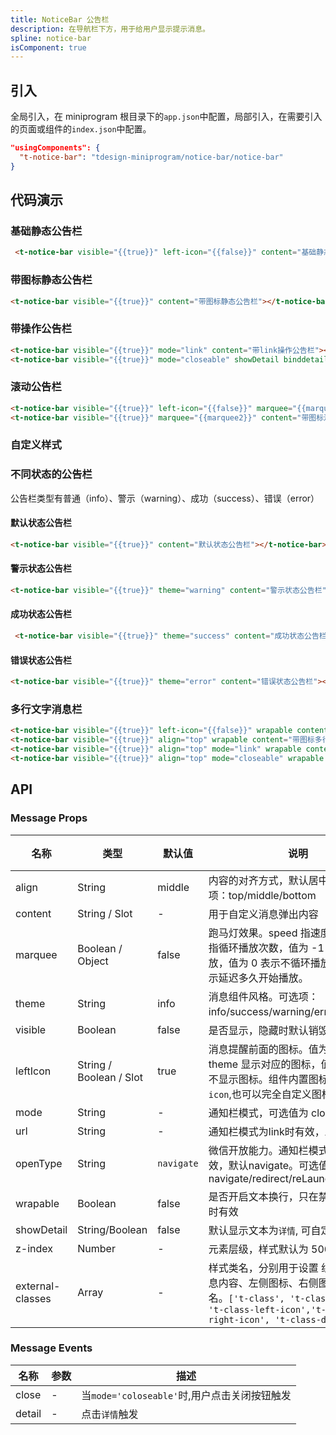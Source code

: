 ```yaml
---
title: NoticeBar 公告栏
description: 在导航栏下方，用于给用户显示提示消息。
spline: notice-bar
isComponent: true
---
```


## 引入

全局引入，在 miniprogram 根目录下的`app.json`中配置，局部引入，在需要引入的页面或组件的`index.json`中配置。

```json
"usingComponents": {
  "t-notice-bar": "tdesign-miniprogram/notice-bar/notice-bar"
}
```

## 代码演示

### 基础静态公告栏
```html
 <t-notice-bar visible="{{true}}" left-icon="{{false}}" content="基础静态公告栏"></t-notice-bar>
```

### 带图标静态公告栏
```html
<t-notice-bar visible="{{true}}" content="带图标静态公告栏"></t-notice-bar>
```

### 带操作公告栏
```html
<t-notice-bar visible="{{true}}" mode="link" content="带link操作公告栏"></t-notice-bar>
<t-notice-bar visible="{{true}}" mode="closeable" showDetail binddetail="clickDetail" content="带关闭操作公告栏"></t-notice-bar>
```

### 滚动公告栏

```html
<t-notice-bar visible="{{true}}" left-icon="{{false}}" marquee="{{marquee}}" content="不带图标滚动公告栏"></t-notice-bar>
<t-notice-bar visible="{{true}}" marquee="{{marquee2}}" content="带图标滚动公告栏"></t-notice-bar>
```

### 自定义样式
 <t-notice-bar visible="{{true}}" leftIcon="sound" content="通过外部样式`t-class`自定义公告栏样式" t-class="t-class"></t-notice-bar>

### 不同状态的公告栏
公告栏类型有普通（info）、警示（warning）、成功（success）、错误（error）

#### 默认状态公告栏
```html
<t-notice-bar visible="{{true}}" content="默认状态公告栏"></t-notice-bar>
```

#### 警示状态公告栏
```html
<t-notice-bar visible="{{true}}" theme="warning" content="警示状态公告栏"></t-notice-bar>
```

#### 成功状态公告栏
```html
 <t-notice-bar visible="{{true}}" theme="success" content="成功状态公告栏"></t-notice-bar>
```

#### 错误状态公告栏
```html
<t-notice-bar visible="{{true}}" theme="error" content="错误状态公告栏"></t-notice-bar>
```

### 多行文字消息栏
```html
<t-notice-bar visible="{{true}}" left-icon="{{false}}" wrapable content="不带图标多行文字消息栏"></t-notice-bar>
<t-notice-bar visible="{{true}}" align="top" wrapable content="带图标多行文字消息栏"></t-notice-bar>
<t-notice-bar visible="{{true}}" align="top" mode="link" wrapable content="带link操作多行文字消息栏"></t-notice-bar>
<t-notice-bar visible="{{true}}" align="top" mode="closeable" wrapable content="带关闭操作多行文字消息栏"></t-notice-bar>
```

## API

### Message Props

| 名称 | 类型 | 默认值 | 说明 | 必传|
| -------- | ------------- | --------- | -------------------- | -- |
| align    | String        | middle    | 内容的对齐方式，默认居中对齐。可选项：top/middle/bottom | N   |
| content  | String / Slot | -         | 用于自定义消息弹出内容  | N  |
| marquee  | Boolean / Object | false  | 跑马灯效果。speed 指速度控制；loop 指循环播放次数，值为 -1 表示循环播放，值为 0 表示不循环播放；delay 表示延迟多久开始播放。| N       |
| theme    | String        | info      | 消息组件风格。可选项：info/success/warning/error。| N |
| visible  | Boolean       | false| 是否显示，隐藏时默认销毁组 | N   |
| leftIcon | String / Boolean / Slot | true | 消息提醒前面的图标。值为 true 则根据 theme 显示对应的图标，值为 false 则不显示图标。组件内置图标可参考`t-icon`,也可以完全自定义图标节点。| N   |
| mode     | String  |   -       | 通知栏模式，可选值为 closeable/link | N |
| url      | String  |   -       | 通知栏模式为link时有效，跳转url | N |
| openType | String  | `navigate`| 微信开放能力。通知栏模式为link时有效，默认navigate。可选值为 navigate/redirect/reLaunch/switchTab | N |
| wrapable | Boolean |   false   | 是否开启文本换行，只在禁用marquee时有效 | N |
|showDetail| String/Boolean | false | 默认显示文本为`详情`, 可自定义 | N |
| z-index  | Number  | -         | 元素层级，样式默认为 5000  | N |
| external-classes | Array | -   | 样式类名，分别用于设置 组件外层、消息内容、左侧图标、右侧图标等元素类名。`['t-class', 't-class-content', 't-class-left-icon','t-alcas-right-icon', 't-class-detail']` | N |


### Message Events

| 名称           | 参数 | 描述                                |
| ------------- | ---- | ---------------------------------- |
| close  | -    | 当`mode='coloseable'`时,用户点击关闭按钮触发  |
| detail | -    | 点击`详情`触发                              |
